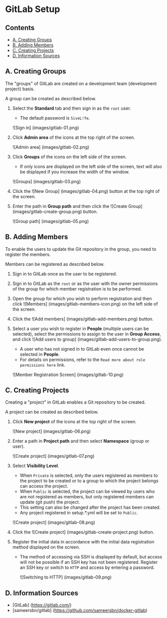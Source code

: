 GitLab Setup
=============

Contents
----
*   [A. Creating Groups](#a-)
*   [B. Adding Members](#b-)
*   [C. Creating Projects](#c-)
*   [D. Information Sources](#d-)


A. Creating Groups
-----------------
The "groups" of GitLab are created on a development team (development project) basis.

A group can be created as described below.

1.  Select the **Standard** tab and then sign in as the `root` user.
    *   The default password is `5iveL!fe`.

    ![Sign in] (images/gitlab-01.png)

2.  Click **Admin area** of the icons at the top right of the screen.

    ![Admin area] (images/gitlab-02.png)

3.  Click **Groups** of the icons on the left side of the screen.
    *  If only icons are displayed on the left side of the screen, text will also be displayed if you increase the width of the window.

    ![Groups] (images/gitlab-03.png)

4.  Click the ![New Group] (images/gitlab-04.png) button at the top right of the screen.
5.  Enter the path in **Group path** and then
    click the ![Create Group] (images/gitlab-create-group.png) button.

    ![Group path] (images/gitlab-05.png)


B. Adding Members
-----------------

To enable the users to update the Git repository in the group,
you need to register the members.

Members can be registered as described below.

1.  Sign in to GitLab once as the user to be registered.
2.  Sign in to GitLab as the `root` or as the user with the owner permissions of the group for which member registration is to be performed.
3.  Open the group for which you wish to perform registration and then click ![Members] (images/gitlab-members-icon.png) on the left side of the screen.
4.  Click the ![Add members] (images/gitlab-add-members.png) button.
5.  Select a user you wish to register in **People** (multiple users can be selected),
    select the permissions to assign to the user in **Group Access**,
    and click ![Add users to group] (images/gitlab-add-users-to-group.png).
    * A user who has not signed in to GitLab even once cannot be selected in **People**.
    * For details on permissions, refer to the `Read more about role permissions here` link.

    ![Member Registration Screen] (images/gitlab-10.png)


C. Creating Projects
---------------------
Creating a "project" in GitLab enables a Git repository to be created.

A project can be created as described below.

1.  Click **New project** of the icons at the top right of the screen.

    ![New project] (images/gitlab-06.png)

2.  Enter a path in **Project path** and then select **Namespace** (group or user).

    ![Create project] (images/gitlab-07.png)

3.  Select **Visibility Level**.
    *   When `Private` is selected, only the users registered as members to the project to be created
        or to a group to which the project belongs can access the project.
    *   When `Public` is selected, the project can be viewed by users who are not registered as members,
        but only registered members can update (git push) the project.
    *   This setting can also be changed after the project has been created.
    *   Any project registered in setup.*.yml will be set to `Public`.

    ![Create project] (images/gitlab-08.png)

4.  Click the ![Create project] (images/gitlab-create-project.png) button.

5.  Register the initial data in accordance with the initial data registration method displayed on the screen.
    *   The method of accessing via SSH is displayed by default,
        but access will not be possible if an SSH key has not been registered.
        Register an SSH key or switch to `HTTP` and access by entering a password.

        ![Switching to HTTP] (images/gitlab-09.png)


D. Information Sources
---------
*  [GitLab] (https://gitlab.com/)
*  [sameersbn/gitlab] (https://github.com/sameersbn/docker-gitlab)
